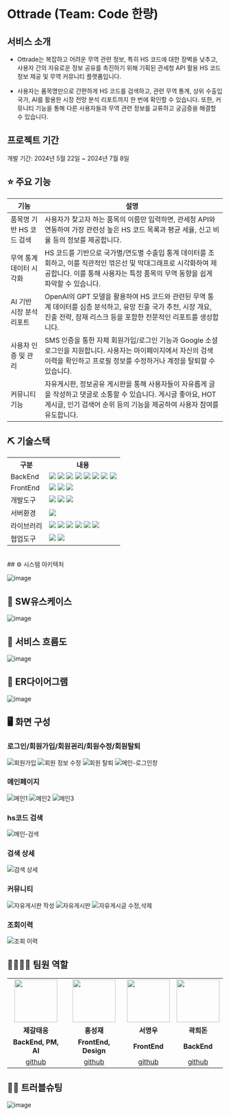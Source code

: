 # Ottrade (Team: Code 한량)

## 서비스 소개
* Ottrade는 복잡하고 어려운 무역 관련 정보, 특히 HS 코드에 대한 장벽을 낮추고, 사용자 간의 자유로운 정보 공유를 촉진하기 위해 기획된 관세청 API 활용 HS 코드 정보 제공 및 무역 커뮤니티 플랫폼입니다.

* 사용자는 품목명만으로 간편하게 HS 코드를 검색하고, 관련 무역 통계, 상위 수출입 국가, AI를 활용한 시장 전망 분석 리포트까지 한 번에 확인할 수 있습니다. 또한, 커뮤니티 기능을 통해 다른 사용자들과 무역 관련 정보를 교류하고 궁금증을 해결할 수 있습니다.

## 프로젝트 기간
개발 기간: 2024년 5월 22일 ~ 2024년 7월 8일

## ⭐ 주요 기능
|기능|설명|
|---|------|
|품목명 기반 HS 코드 검색|사용자가 찾고자 하는 품목의 이름만 입력하면, 관세청 API와 연동하여 가장 관련성 높은 HS 코드 목록과 평균 세율, 신고 비율 등의 정보를 제공합니다.|
|무역 통계 데이터 시각화|HS 코드를 기반으로 국가별/연도별 수출입 통계 데이터를 조회하고, 이를 직관적인 꺾은선 및 막대그래프로 시각화하여 제공합니다. 이를 통해 사용자는 특정 품목의 무역 동향을 쉽게 파악할 수 있습니다.|
|AI 기반 시장 분석 리포트|OpenAI의 GPT 모델을 활용하여 HS 코드와 관련된 무역 통계 데이터를 심층 분석하고, 유망 진출 국가 추천, 시장 개요, 진출 전략, 잠재 리스크 등을 포함한 전문적인 리포트를 생성합니다.|
|사용자 인증 및 관리|SMS 인증을 통한 자체 회원가입/로그인 기능과 Google 소셜 로그인을 지원합니다. 사용자는 마이페이지에서 자신의 검색 이력을 확인하고 프로필 정보를 수정하거나 계정을 탈퇴할 수 있습니다.|
|커뮤니티 기능|자유게시판, 정보공유 게시판을 통해 사용자들이 자유롭게 글을 작성하고 댓글로 소통할 수 있습니다. 게시글 좋아요, HOT 게시글, 인기 검색어 순위 등의 기능을 제공하여 사용자 참여를 유도합니다.|

## ⛏ 기술스택
<table>
    <tr>
        <th>구분</th>
        <th>내용</th>
    </tr>
    <tr>
        <td>BackEnd</td>
        <td>
            <img src="https://img.shields.io/badge/Java-007396?style=for-the-badge&logo=java&logoColor=white"/>
            <img src="https://img.shields.io/badge/Spring_Boot-6DB33F?style=for-the-badge&logo=spring-boot&logoColor=white"/>
            <img src="https://img.shields.io/badge/Spring_Security-6DB33F?style=for-the-badge&logo=spring-security&logoColor=white"/>
            <img src="https://img.shields.io/badge/JPA-6DB33F?style=for-the-badge"/>
            <img src="https://img.shields.io/badge/MySQL-4479A1?style=for-the-badge&logo=mysql&logoColor=white"/>
            <img src="https://img.shields.io/badge/JWT-000000?style=for-the-badge&logo=json-web-tokens&logoColor=white"/>
            <img src="https://img.shields.io/badge/Swagger-85EA2D?style=for-the-badge&logo=swagger&logoColor=black"/>
            <img src="https://img.shields.io/badge/Redis-DC382D?style=for-the-badge&logo=redis&logoColor=white"/>
        </td>
    </tr>
    <tr>
        <td>FrontEnd</td>
        <td>
            <img src="https://img.shields.io/badge/React-61DAFB?style=for-the-badge&logo=react&logoColor=black"/>
            <img src="https://img.shields.io/badge/Vite-646CFF?style=for-the-badge&logo=vite&logoColor=white"/>
          <img src="https://img.shields.io/badge/Framer_Motion-0055FF?style=for-the-badge&logo=framer&logoColor=white"/>
        </td>
    </tr>
    <tr>
        <td>개발도구</td>
        <td>
          <img src="https://img.shields.io/badge/IntelliJIDEA-000000?style=for-the-badge&logo=IntelliJIDEA&logoColor=white"/> 
          <img src="https://img.shields.io/badge/Eclipse-2C2255?style=for-the-badge&logo=Eclipse&logoColor=white"/> 
          <img src="https://img.shields.io/badge/VSCode-007ACC?style=for-the-badge&logo=VisualStudioCode&logoColor=white"/>
        </td>
    </tr>
    <tr>
        <td>서버환경</td>
        <td>
             <img src="https://img.shields.io/badge/ApacheTomcat9.0-D22128?style=for-the-badge&logo=ApacheTomcat&logoColor=white"/> 
        </td>
    </tr>
  <tr>
        <td>라이브러리</td>
        <td>
            <img src="https://img.shields.io/badge/React_Router-CA4245?style=for-the-badge&logo=react-router&logoColor=white">
            <img src="https://img.shields.io/badge/Axios-007CE2?style=for-the-badge&logo=axios&logoColor=white" >
            <img src="https://img.shields.io/badge/char.js-007CE2?style=for-the-badge&logo=char.js&logoColor=white" >
            <img src="https://img.shields.io/badge/zustand-007CE2?style=for-the-badge&logo=zustand&logoColor=white" >
            <img src="https://img.shields.io/badge/materialui-007CE2?style=for-the-badge&logo=materialui&logoColor=white" >
            <img src="https://img.shields.io/badge/lucidereact-007CE2?style=for-the-badge&logo=lucidereact&logoColor=white" >
        </td>
    </tr>
    <tr>
        <td>협업도구</td>
        <td>
            <img src="https://img.shields.io/badge/Git-F05032?style=for-the-badge&logo=Git&logoColor=white"/>
            <img src="https://img.shields.io/badge/GitHub-181717?style=for-the-badge&logo=GitHub&logoColor=white"/>
        </td>
    </tr>
</table>


<br>
## ⚙ 시스템 아키텍처

![image](https://github.com/user-attachments/assets/a0d53add-2dcc-4b92-9ba0-c9e8e4c1a1ce)

## 📌 SW유스케이스
![image](https://github.com/user-attachments/assets/685a51ab-f7ab-4dc6-a20b-84efed43c8f6)

## 📌 서비스 흐름도
![image](https://github.com/user-attachments/assets/6135a3a4-238b-4f67-a59c-7f7c85ebeec4)


## 📌 ER다이어그램
![image](https://github.com/user-attachments/assets/69f80494-eaa2-4fe8-8e59-63d3b9122d40)

## 🖥 화면 구성
### 로그인/회원가입/회원괸리/회원수정/회원탈퇴
![회원가입](https://github.com/user-attachments/assets/6bbb82d2-23e2-4222-a8b3-6ec4ee7e259a)
![회원 정보 수정](https://github.com/user-attachments/assets/a6ed440a-4d04-4a73-b2f9-193122ce8a40)
![회원 탈퇴](https://github.com/user-attachments/assets/558e8576-c733-4ad8-ad63-46c0c07c178d)
![메인-로그인창](https://github.com/user-attachments/assets/d6345488-0092-4291-97b6-870f86728f23)


### 메인페이지
![메인1](https://github.com/user-attachments/assets/33530b67-8362-46ec-affd-09e45ad9708e)
![메인2](https://github.com/user-attachments/assets/f66cee61-0f08-43d8-8e11-0b5c20c28247)
![메인3](https://github.com/user-attachments/assets/12a1e009-1728-4290-8e71-dd56f61ec3ef)

### hs코드 검색
![메인-검색](https://github.com/user-attachments/assets/2cf43166-f0e9-454d-bdb2-b414beb23ef3)

### 검색 상세
![검색 상세](https://github.com/user-attachments/assets/fbaffcb3-b67e-4515-bc77-47cf911d1e16)

### 커뮤니티
![자유게시판 작성](https://github.com/user-attachments/assets/92269ab5-3a70-4ab9-8162-6198b1e4e8dc)
![자유게시판](https://github.com/user-attachments/assets/fa018f2f-ff0d-4459-ab01-1263dcbefc24)
![자유게시글 수정,삭제](https://github.com/user-attachments/assets/fbd2056c-8502-4995-beaf-61b9c625df94)

### 조회이력
![조회 이력](https://github.com/user-attachments/assets/b6ae80a6-cfff-4cb8-8f1e-e253902f6ebf)

## 👨‍👩‍👦‍👦 팀원 역할

<table>
  <tr>
    <td align="center"><img src="https://item.kakaocdn.net/do/fd49574de6581aa2a91d82ff6adb6c0115b3f4e3c2033bfd702a321ec6eda72c" width="100" height="100"/></td>
    <td align="center"><img src="https://mb.ntdtv.kr/assets/uploads/2019/01/Screen-Shot-2019-01-08-at-4.31.55-PM-e1546932545978.png" width="100" height="100"/></td>
    <td align="center"><img src="https://mblogthumb-phinf.pstatic.net/20160127_177/krazymouse_1453865104404DjQIi_PNG/%C4%AB%C4%AB%BF%C0%C7%C1%B7%BB%C1%EE_%B6%F3%C0%CC%BE%F0.png?type=w2" width="100" height="100"/></td>
    <td align="center"><img src="https://i.pinimg.com/236x/ed/bb/53/edbb53d4f6dd710431c1140551404af9.jpg" width="100" height="100"/></td>
  </tr>
  <tr>
    <td align="center"><strong>제갈태웅</strong></td>
    <td align="center"><strong>홍성재</strong></td>
    <td align="center"><strong>서명우</strong></td>
    <td align="center"><strong>곽희돈</strong></td>
  </tr>
  <tr>
    <td align="center"><b>BackEnd, PM, AI</b></td>
    <td align="center"><b>FrontEnd, Design</b></td>
    <td align="center"><b>FrontEnd</b></td>
    <td align="center"><b>BackEnd</b></td>
  </tr>
  <tr>
    <td align="center"><a href="https://github.com/jegal-taeung" target='_blank'>github</a></td>
    <td align="center"><a href="https://github.com/SeongjaeH123" target='_blank'>github</a></td>
    <td align="center"><a href="https://github.com/smu1212" target='_blank'>github</a></td>
    <td align="center"><a href="https://github.com/kwakheedon" target='_blank'>github</a></td>
  </tr>
</table>

## 🤾‍♂️ 트러블슈팅
![image](https://github.com/user-attachments/assets/e802d050-ef46-4355-98f5-082d3bd95162)




